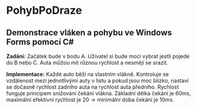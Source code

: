 # PohybPoDraze
 
## Demonstrace vláken a pohybu ve Windows Forms pomocí C#
**Zadání:** Začátek bude v bodu A. Uživatel si bude moci vybrat jestli pojede do B nebo C. Auta můžou mít různou rychlost a nesmějí se srazit.

**Implementace:** Každé auto běží na vlastním vlákně. Kontroluje se vzdálenost mezi jednotlivými auty v listu a pokud jsou moc blízko, nastaví se dočasně rychlost zadního auta na rychlost auta předního. Rychlost funguje principem snižování čekání vlákna. Základní délka čekání je 60ms, maximální efektivní rychlost je 20 -> minimální doba čekání je 10ms.
